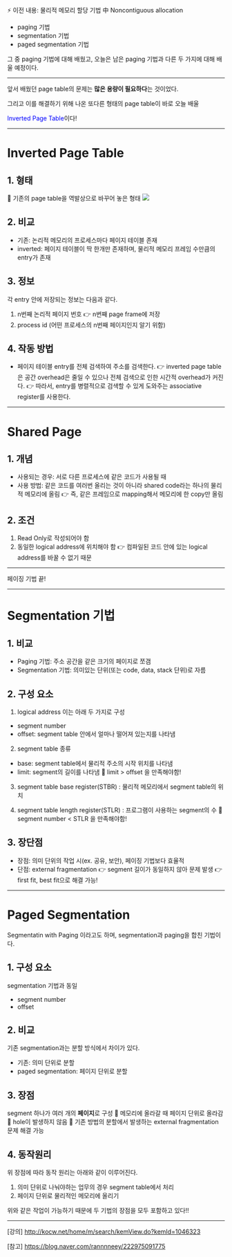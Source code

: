 ⚡ 이전 내용: 물리적 메모리 할당 기법 中 Noncontiguous allocation
- paging 기법
- segmentation 기법
- paged segmentation 기법

그 중 paging 기법에 대해 배웠고, 오늘은 남은 paging 기법과 다른 두 가지에 대해 배울 예정이다.

---
앞서 배웠던 page table의 문제는 **많은 용량이 필요하다**는 것이었다.

그리고 이를 해결하기 위해 나온 또다른 형태의 page table이 바로 오늘 배울

<span style='color:blue'>Inverted Page Table</span>이다!

---
# Inverted Page Table
## 1. 형태
🔻 기존의 page table을 역발상으로 바꾸어 놓은 형태
![](https://velog.velcdn.com/images/ofohj/post/2c18e939-4231-448d-92f1-d5e5b6920dc0/image.png)

## 2. 비교
- 기존: 논리적 메모리의 프로세스마다 페이지 테이블 존재
- inverted: 페이지 테이블이 딱 한개만 존재하며, 물리적 메모리 프레임 수만큼의 entry가 존재

## 3. 정보
각 entry 안에 저장되는 정보는 다음과 같다.

1. n번째 논리적 페이지 번호 👉 n번째 page frame에 저장
2. process id (어떤 프로세스의 n번째 페이지인지 알기 위함)

## 4. 작동 방법
- 페이지 테이블 entry를 전체 검색하여 주소를 검색한다.
👉 inverted page table은 공간 overhead은 줄일 수 있으나 전체 검색으로 인한 시간적 overhead가 커진다.
👉 따라서, entry를 병렬적으로 검색할 수 있게 도와주는 associative register를 사용한다.

---
# Shared Page
## 1. 개념
- 사용되는 경우: 서로 다른 프로세스에 같은 코드가 사용될 때
- 사용 방법: 같은 코드를 여러번 올리는 것이 아니라 shared code라는 하나의 물리적 메모리에 올림
👉 즉, 같은 프레임으로 mapping해서 메모리에 한 copy만 올림

## 2. 조건
1) Read Only로 작성되어야 함
2) 동일한 logical address에 위치해야 함 👉 컴파일된 코드 안에 있는 logical address를 바꿀 수 없기 때문

---
페이징 기법 끝!

---
# Segmentation 기법
## 1. 비교
- Paging 기법: 주소 공간을 같은 크기의 페이지로 쪼갬
- Segmentation 기법: 의미있는 단위(또는 code, data, stack 단위)로 자름

## 2. 구성 요소
1) logical address
이는 아래 두 가지로 구성
- segment number
- offset: segment table 안에서 얼마나 떨어져 있는지를 나타냄

2) segment table
종류
- base: segment table에서 물리적 주소의 시작 위치를 나타냄
- limit: segment의 길이를 나타냄
📍 limit > offset 을 만족해야함!

3) segment table base register(STBR)
: 물리적 메모리에서 segment table의 위치

4) segment table length register(STLR)
: 프로그램이 사용하는 segment의 수
📍 segment number < STLR 을 만족해야함!

## 3. 장단점
- 장점: 의미 단위의 작업 시(ex. 공유, 보안), 페이징 기법보다 효율적
- 단점: external fragmentation
👉 segment 길이가 동일하지 않아 문제 발생
👉 first fit, best fit으로 해결 가능!

---

# Paged Segmentation
Segmentatin with Paging 이라고도 하며, segmentation과 paging을 합친 기법이다.

## 1. 구성 요소
segmentation 기법과 동일
- segment number
- offset

## 2. 비교
기존 segmentation과는 분할 방식에서 차이가 있다.
- 기존: 의미 단위로 분할
- paged segmentation: 페이지 단위로 분할

## 3. 장점
segment 하나가 여러 개의 **페이지**로 구성
🔻
메모리에 올라갈 때 페이지 단위로 올라감
🔻
hole이 발생하지 않음
🔻
기존 방법의 분할에서 발생하는 external fragmentation 문제 해결 가능

## 4. 동작원리
위 장점에 따라 동작 원리는 아래와 같이 이루어진다.

1. 의미 단위로 나눠야하는 업무의 경우 segment table에서 처리
2. 페이지 단위로 물리적인 메모리에 올리기

위와 같은 작업이 가능하기 때문에 두 기법의 장점을 모두 포함하고 있다!!

---
[강의]
http://kocw.net/home/m/search/kemView.do?kemId=1046323

[참고]
https://blog.naver.com/rannnneey/222975091775